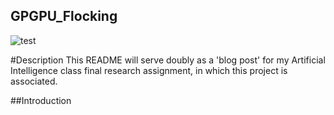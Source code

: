 ## GPGPU_Flocking
![test](https://i.gyazo.com/5a6a8530db4d836974b0ea51d0e3eca7.gif)

#Description
This README will serve doubly as a 'blog post' for my Artificial Intelligence class final research assignment, in which this project is associated.

##Introduction
